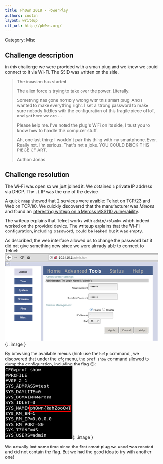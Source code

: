 ```yaml
---
title: Ph0wn 2018 - PowerPlay
authors: cnotin
layout: writeup
ctf_url: http://ph0wn.org/
---
```

Category: Misc

## Challenge description
In this challenge we were provided with a smart plug and we knew we could connect to it via Wi-Fi. The SSID was written on the side.

> The invasion has started.
> 
> The alien force is trying to take over the power. Literally.
> 
> Something has gone horribly wrong with this smart plug. And I wanted to make
> everything right. I set a strong password to make sure nobody fiddles with the
> configuration of this fragile piece of IoT, and yet here we are ...
> 
> Please help me. I've noted the plug's WiFi on its side, I trust you to know how to handle this computer stuff. 
> 
> Ah, one last thing: I wouldn't pair this thing with my smartphone. Ever. Really not. I'm serious. That's not a joke. YOU COULD BRICK THIS PIECE OF ART.
>
> Author: Jonas

## Challenge resolution
The Wi-Fi was open so we just joined it. We obtained a private IP address via DHCP. The `.1` IP was the one of the device.

A quick `nmap` showed that 2 services were avaible: Telnet on TCP/23 and Web on TCP/80. We quickly discovered that the manufacturer was *Meross* and found an [interesting writeup on a Meross MSS110 vulnerability](https://garrettmiller.github.io/meross-mss110-vuln/).

The writeup explains that Telnet works with `admin/<blank>` which indeed worked on the provided device. The writeup explains that the Wi-Fi configuration, including password, could be leaked but it was empty.

As described, the web interface allowed us to change the password but it did not give something new since we were already able to connect to Telnet:
![](/assets/ph0wn-powerplay-web.png){: .image }

By browsing the available menus (hint: use the `help` command), we discovered that under the `cfg` menu, the `prof show` command allowed to dump the configuration, including the flag :wink::
![](/assets/ph0wn-powerplay-flag.png){: .image }

We actually lost some time since the first smart plug we used was reseted and did not contain the flag. But we had the good idea to try with another one!